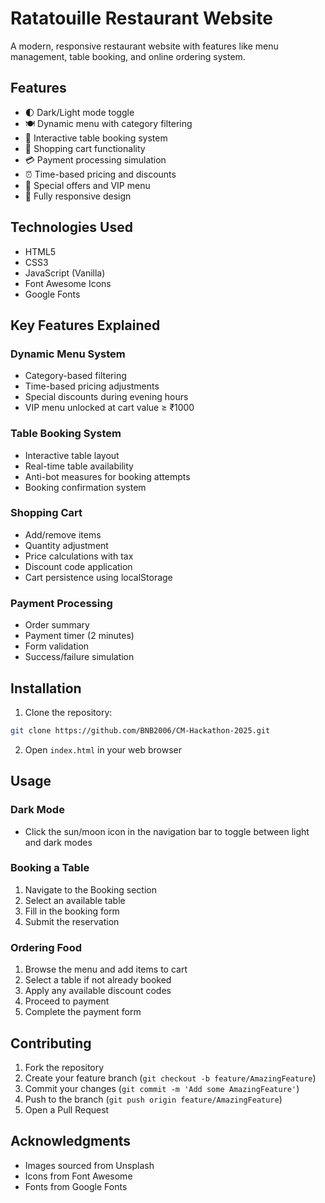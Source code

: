 # Ratatouille Restaurant Website

A modern, responsive restaurant website with features like menu management, table booking, and online ordering system.

## Features

- 🌓 Dark/Light mode toggle
- 🍽️ Dynamic menu with category filtering
- 📅 Interactive table booking system
- 🛒 Shopping cart functionality
- 💳 Payment processing simulation
- ⏰ Time-based pricing and discounts
- 🎁 Special offers and VIP menu
- 📱 Fully responsive design

## Technologies Used

- HTML5
- CSS3
- JavaScript (Vanilla)
- Font Awesome Icons
- Google Fonts

## Key Features Explained

### Dynamic Menu System
- Category-based filtering
- Time-based pricing adjustments
- Special discounts during evening hours
- VIP menu unlocked at cart value ≥ ₹1000

### Table Booking System
- Interactive table layout
- Real-time table availability
- Anti-bot measures for booking attempts
- Booking confirmation system

### Shopping Cart
- Add/remove items
- Quantity adjustment
- Price calculations with tax
- Discount code application
- Cart persistence using localStorage

### Payment Processing
- Order summary
- Payment timer (2 minutes)
- Form validation
- Success/failure simulation

## Installation

1. Clone the repository:
```bash
git clone https://github.com/BNB2006/CM-Hackathon-2025.git
```

2. Open `index.html` in your web browser

## Usage

### Dark Mode
- Click the sun/moon icon in the navigation bar to toggle between light and dark modes

### Booking a Table
1. Navigate to the Booking section
2. Select an available table
3. Fill in the booking form
4. Submit the reservation

### Ordering Food
1. Browse the menu and add items to cart
2. Select a table if not already booked
3. Apply any available discount codes
4. Proceed to payment
5. Complete the payment form

## Contributing

1. Fork the repository
2. Create your feature branch (`git checkout -b feature/AmazingFeature`)
3. Commit your changes (`git commit -m 'Add some AmazingFeature'`)
4. Push to the branch (`git push origin feature/AmazingFeature`)
5. Open a Pull Request

## Acknowledgments

- Images sourced from Unsplash
- Icons from Font Awesome
- Fonts from Google Fonts

